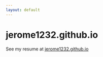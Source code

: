 ```yaml
---
layout: default
---
```


# jerome1232.github.io

See my resume at [jerome1232.github.io](https://jerome1232.github.io)
